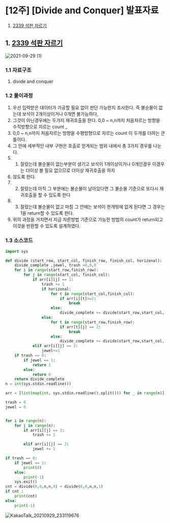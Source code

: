 # [12주] [Divide and Conquer] 발표자료
1. [2339 석판 자르기](#1-2339-석판-자르기)

## 1. [2339 석판 자르기](https://www.acmicpc.net/problem/2339)
![2021-09-29 (1)](https://user-images.githubusercontent.com/69501435/135285599-122f9b21-aea2-4c11-9502-22bdfdce2e9a.png)

### 1.1 자료구조
1. divide and conquer

### 1.2 풀이과정
1. 우선 입력받은 데이터가 가공할 필요 없이 판단 가능한지 조사한다. 즉 불순물이 없는데 보석이 2개이상이거나 0개면 불가능하다,
2. 그것이 아닌경우에는 두가지 재귀호출을 한다. 0,0 ~ n,n까지 처음자르는 방향을 수직방향으로 자르는 count _
3. 0,0 ~ n,n까지 처음자르는 방향을 수평방향으로 자르는 count 이 두개를 더하는 큰 틀이다.
4. 그 안에 세부적인 내부 구현은 호출로 얻게되는 범위 내에서 총 3가지 경우를 나눈다.
5. 1) 잘랐는데 불순물이 없는부분이 생기고 보석이 1개이상이거나 0개인경우 이경우는 더이상 볼 필요 없으므로 더이상 재귀호출을 하지
6. 않도록 한다.
7. 2) 잘랐는데 아직 그 부분에는 불순물이 남아있다면 그 불순물 기준으로 또다시 재귀호출을 할 수 있도록 한다
8. 3) 잘랐는데 불순물이 없고 마침 그 안에는 보석이 한개밖에 없게 된다면 그 경우는 1을 return할 수 있도록 한다.
9. 위의 과정을 거치면서 지금 자른방법 기준으로 가능한 방법의 count가 return되고 이것을 반환할 수 있도록 설계하였다.

### 1.3 소스코드

```python
import sys

def divide (start_row, start_col, finish_row, finish_col, horizonal):
    divide_complete ,jewel, trash =0,0,0
    for i in range(start_row,finish_row):
        for j in range(start_col, finish_col):
            if arr[i][j] == 1:
                trash += 1
                if horizonal:
                    for t in range(start_col,finish_col):
                        if arr[i][t]==2:
                            break
                    else:
                        divide_complete += divide(start_row,start_col, i,finish_col, not(horizonal)) * divide(i+1,start_col,finish_row,finish_col,not(horizonal))
                else:
                    for t in range(start_row,finish_row):
                        if arr[t][j] == 2:
                            break
                    else:
                        divide_complete += divide(start_row,start_col, finish_row,j,not(horizonal)) * divide(start_row,j+1,finish_row,finish_col, not(horizonal))
            elif arr[i][j] == 2:
                jewel+=1
    if trash == 0:
        if jewel == 1:
            return 1
        else:
            return 0
    return divide_complete
n = int(sys.stdin.readline())

arr = [list(map(int, sys.stdin.readline().split())) for _ in range(n)]

trash = 0
jewel = 0


for i in range(n):
    for j in range(n):
        if arr[i][j] == 1:
            trash += 1

        elif arr[i][j] == 2:
            jewel += 1

if trash == 0: 
    if jewel == 1:
        print(0)
    else:
        print(-1)
    sys.exit()
cnt = divide(0,0,n,n,0) + divide(0,0,n,n,1)
if cnt :
    print(cnt)
else:
    print(-1)

```





![KakaoTalk_20210929_233119676](https://user-images.githubusercontent.com/69501435/135290003-77a90f7b-8e91-4c44-ae96-e3a4900e8c94.jpg)
